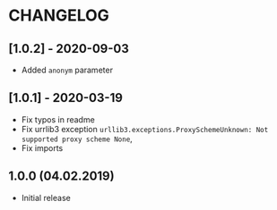 # CHANGELOG

## [1.0.2] - 2020-09-03

- Added `anonym` parameter

## [1.0.1] - 2020-03-19

- Fix typos in readme
- Fix urrlib3 exception `urllib3.exceptions.ProxySchemeUnknown: Not supported proxy scheme None`,
- Fix imports

## 1.0.0 (04.02.2019)

- Initial release
